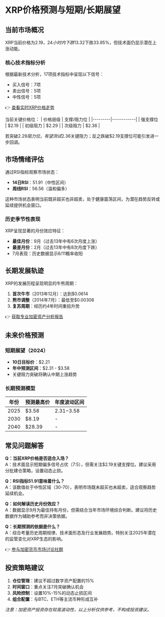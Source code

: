 # XRP价格预测与短期/长期展望

## 当前市场概况
XRP当前价格为$2.19，24小时内下跌1%。值得关注的是，该币种在历史交易中呈现独特的波动特征——过去48.75%的交易日均以阳线收盘。虽然当前价格较2018年1月4日创下的历史高点$3.32下跌33.95%，但技术面仍显示潜在上涨动能。

### 核心技术指标分析
根据最新技术分析，17项技术指标中呈现以下信号：
- 买入信号：7项
- 卖出信号：5项
- 中性信号：5项

👉 [查看实时XRP价格走势](https://bit.ly/okx_welcome)

当前关键价格位：
| 价格层级 | 支撑/阻力位 |
|---------|------------|
| 强支撑位 | $2.19      |
| 初级阻力 | $2.29      |
| 次级阻力 | $2.36      |

若突破$2.29阻力位，有望测试$2.36关键阻力；反之跌破$2.19支撑位可能引发进一步回调。

## 市场情绪评估
通过RSI指标观察市场状态：
- **14日RSI**：51.91（中性区间）
- **周线RSI**：56.56（温和偏多）

这种市场状态表明当前既非超买也非超卖，处于健康震荡区间，为潜在趋势反转或延续提供机会窗口。

### 历史季节性表现
XRP呈现显著的月份效应特征：
- **最佳月份**：9月（过去13年中有6次月度上涨）
- **最差月份**：2月（过去13年中有8次月度下跌）
- 7月表现：历史数据显示6/11概率收阳

## 长期发展轨迹
XRP的发展历程呈现明显的牛熊周期：
1. **首次牛市**（2013年12月）：达到$0.0614
2. **熊市调整**（2014年7月）：最低至$0.00308
3. **复苏周期**：经历约4年时间重拾升势

👉 [获取专业加密资产分析报告](https://bit.ly/okx_welcome)

## 未来价格预测
### 短期展望（2024）
- **10日目标价**：$2.21
- **年中预测区间**：$2.31 - $3.58
- 关键阻力突破将确认中期上涨趋势

### 长期预测模型
| 年份 | 预测最高价 | 年度波动区间 |
|------|------------|--------------|
| 2025 | $3.58      | $2.31-$3.58  |
| 2030 | $8.19      | -            |
| 2040 | $28.39     | -            |

## 常见问题解答
**Q：当前XRP价格是否适合入场？**  
A：技术面显示短期偏多信号占优（7:5），但需关注$2.19关键支撑位。建议采用分批建仓策略，设置动态止损。

**Q：RSI指标51.91意味着什么？**  
A：该数值处于中性区域（30-70），表明市场既未超买也未超卖，适合观察趋势延续机会。

**Q：如何解读历史月份效应？**  
A：数据显示9月为最佳持有月份，但需结合当年市场环境综合判断。建议将历史数据作为辅助参考而非决策依据。

**Q：长期预测的依据是什么？**  
A：综合考量历史周期规律、技术面形态及行业发展趋势。特别关注2025年潜在的监管变化对XRP生态的影响。

👉 [参与加密货币市场讨论社群](https://bit.ly/okx_welcome)

## 投资策略建议
1. **仓位管理**：建议不超过数字资产配置的15%
2. **时间窗口**：重点关注7月突破确认机会
3. **风险控制**：设置10%-15%的动态止损区间
4. **组合配置**：与BTC、ETH等主流币种形成互补

*注意：加密资产投资存在较高波动性，以上分析仅供参考，不构成投资建议。*